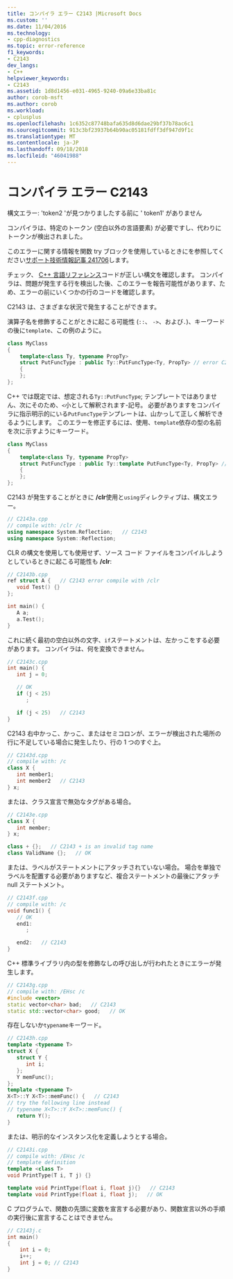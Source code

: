 ```yaml
---
title: コンパイラ エラー C2143 |Microsoft Docs
ms.custom: ''
ms.date: 11/04/2016
ms.technology:
- cpp-diagnostics
ms.topic: error-reference
f1_keywords:
- C2143
dev_langs:
- C++
helpviewer_keywords:
- C2143
ms.assetid: 1d8d1456-e031-4965-9240-09a6e33ba81c
author: corob-msft
ms.author: corob
ms.workload:
- cplusplus
ms.openlocfilehash: 1c6352c87748bafa635d8d6dae29bf37b78ac6c1
ms.sourcegitcommit: 913c3bf23937b64b90ac05181fdff3df947d9f1c
ms.translationtype: MT
ms.contentlocale: ja-JP
ms.lasthandoff: 09/18/2018
ms.locfileid: "46041988"
---
```

# <a name="compiler-error-c2143"></a>コンパイラ エラー C2143

構文エラー: 'token2 'が見つかりましたする前に ' token1' がありません

コンパイラは、特定のトークン (空白以外の言語要素) が必要ですし、代わりにトークンが検出されました。

このエラーに関する情報を関数 try ブロックを使用しているときにを参照してください[サポート技術情報記事 241706](http://support.microsoft.com/kb/241706)します。

チェック、 [C++ 言語リファレンス](../../cpp/cpp-language-reference.md)コードが正しい構文を確認します。 コンパイラは、問題が発生する行を検出した後、このエラーを報告可能性があります、ため、エラーの前にいくつかの行のコードを確認します。

C2143 は、さまざまな状況で発生することができます。

演算子名を修飾することがときに起こる可能性 (`::`、 `->`、および`.`)、キーワードの後に`template`、この例のように。

```cpp
class MyClass
{
    template<class Ty, typename PropTy>
    struct PutFuncType : public Ty::PutFuncType<Ty, PropTy> // error C2143
    {
    };
};

```

C++ では既定では、想定される`Ty::PutFuncType`; テンプレートではありません、次にそのため、`<`小として解釈されます-記号。  必要がありますをコンパイラに指示明示的にいる`PutFuncType`テンプレートは、山かっして正しく解析できるようにします。 このエラーを修正するには、使用、`template`依存の型の名前を次に示すようにキーワード。

```cpp
class MyClass
{
    template<class Ty, typename PropTy>
    struct PutFuncType : public Ty::template PutFuncType<Ty, PropTy> // correct
    {
    };
};

```

C2143 が発生することがときに **/clr**使用と`using`ディレクティブは、構文エラー。

```cpp
// C2143a.cpp
// compile with: /clr /c
using namespace System.Reflection;   // C2143
using namespace System::Reflection;
```

CLR の構文を使用しても使用せず、ソース コード ファイルをコンパイルしようとしているときに起こる可能性も **/clr**:

```cpp
// C2143b.cpp
ref struct A {   // C2143 error compile with /clr
   void Test() {}
};

int main() {
   A a;
   a.Test();
}
```

これに続く最初の空白以外の文字、`if`ステートメントは、左かっこをする必要があります。 コンパイラは、何を変換できません。

```cpp
// C2143c.cpp
int main() {
   int j = 0;

   // OK
   if (j < 25)
      ;

   if (j < 25)   // C2143
}
```

C2143 右中かっこ、かっこ、またはセミコロンが、エラーが検出された場所の行に不足している場合に発生したり、行の 1 つのすぐ上。

```cpp
// C2143d.cpp
// compile with: /c
class X {
   int member1;
   int member2   // C2143
} x;
```

または、クラス宣言で無効なタグがある場合。

```cpp
// C2143e.cpp
class X {
   int member;
} x;

class + {};   // C2143 + is an invalid tag name
class ValidName {};   // OK
```

または、ラベルがステートメントにアタッチされていない場合。 場合を単独でラベルを配置する必要がありますなど、複合ステートメントの最後にアタッチ null ステートメント。

```cpp
// C2143f.cpp
// compile with: /c
void func1() {
   // OK
   end1:
      ;

   end2:   // C2143
}
```

C++ 標準ライブラリ内の型を修飾なしの呼び出しが行われたときにエラーが発生します。

```cpp
// C2143g.cpp
// compile with: /EHsc /c
#include <vector>
static vector<char> bad;   // C2143
static std::vector<char> good;   // OK
```

存在しないか`typename`キーワード。

```cpp
// C2143h.cpp
template <typename T>
struct X {
   struct Y {
      int i;
   };
   Y memFunc();
};
template <typename T>
X<T>::Y X<T>::memFunc() {   // C2143
// try the following line instead
// typename X<T>::Y X<T>::memFunc() {
   return Y();
}
```

または、明示的なインスタンス化を定義しようとする場合。

```cpp
// C2143i.cpp
// compile with: /EHsc /c
// template definition
template <class T>
void PrintType(T i, T j) {}

template void PrintType(float i, float j){}   // C2143
template void PrintType(float i, float j);   // OK
```

C プログラムで、関数の先頭に変数を宣言する必要があり、関数宣言以外の手順の実行後に宣言することはできません。

```C
// C2143j.c
int main()
{
    int i = 0;
    i++;
    int j = 0; // C2143
}
```
